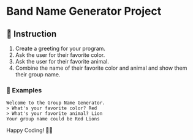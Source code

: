 # Band Name Generator Project

## 📄 Instruction
1. Create a greeting for your program.
2. Ask the user for their favorite color.
3. Ask the user for their favorite animal.
4. Combine the name of their favorite color and animal and show them their group name.
### 📝 Examples
```
Welcome to the Group Name Generator.
> What's your favorite color? Red
> What's your favorite animal? Lion
Your group name could be Red Lions
```

Happy Coding! 🚀✨
